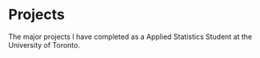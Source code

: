 # Projects
The major projects I have completed as a Applied Statistics Student at the University of Toronto.
